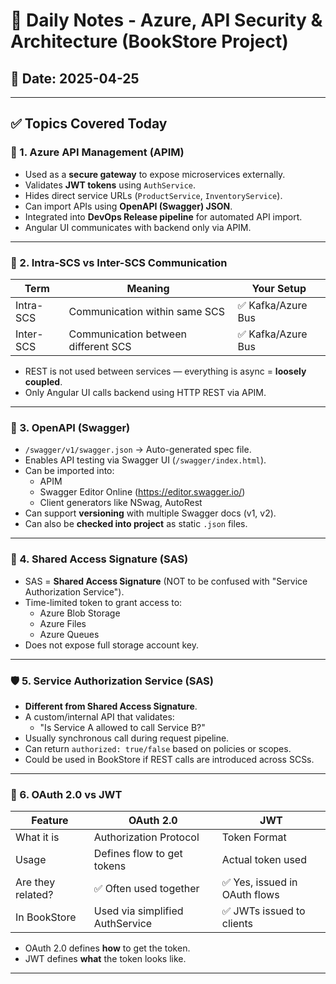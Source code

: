 
# 📝 Daily Notes - Azure, API Security & Architecture (BookStore Project)

## 📅 Date: 2025-04-25

---

## ✅ Topics Covered Today

### 🔐 1. Azure API Management (APIM)
- Used as a **secure gateway** to expose microservices externally.
- Validates **JWT tokens** using `AuthService`.
- Hides direct service URLs (`ProductService`, `InventoryService`).
- Can import APIs using **OpenAPI (Swagger) JSON**.
- Integrated into **DevOps Release pipeline** for automated API import.
- Angular UI communicates with backend only via APIM.

---

### 🔁 2. Intra-SCS vs Inter-SCS Communication

| Term         | Meaning                            | Your Setup        |
|--------------|-------------------------------------|-------------------|
| Intra-SCS    | Communication within same SCS       | ✅ Kafka/Azure Bus |
| Inter-SCS    | Communication between different SCS | ✅ Kafka/Azure Bus |

- REST is not used between services — everything is async = **loosely coupled**.
- Only Angular UI calls backend using HTTP REST via APIM.

---

### 🧾 3. OpenAPI (Swagger)

- `/swagger/v1/swagger.json` → Auto-generated spec file.
- Enables API testing via Swagger UI (`/swagger/index.html`).
- Can be imported into:
  - APIM
  - Swagger Editor Online (https://editor.swagger.io/)
  - Client generators like NSwag, AutoRest
- Can support **versioning** with multiple Swagger docs (v1, v2).
- Can also be **checked into project** as static `.json` files.

---

### 🔐 4. Shared Access Signature (SAS)

- SAS = **Shared Access Signature** (NOT to be confused with "Service Authorization Service").
- Time-limited token to grant access to:
  - Azure Blob Storage
  - Azure Files
  - Azure Queues
- Does not expose full storage account key.

---

### 🛡️ 5. Service Authorization Service (SAS)

- **Different from Shared Access Signature**.
- A custom/internal API that validates:
  - "Is Service A allowed to call Service B?"
- Usually synchronous call during request pipeline.
- Can return `authorized: true/false` based on policies or scopes.
- Could be used in BookStore if REST calls are introduced across SCSs.

---

### 🔄 6. OAuth 2.0 vs JWT

| Feature          | OAuth 2.0                      | JWT                           |
|------------------|--------------------------------|-------------------------------|
| What it is       | Authorization Protocol         | Token Format                  |
| Usage            | Defines flow to get tokens     | Actual token used             |
| Are they related?| ✅ Often used together         | ✅ Yes, issued in OAuth flows |
| In BookStore     | Used via simplified AuthService| ✅ JWTs issued to clients     |

- OAuth 2.0 defines **how** to get the token.
- JWT defines **what** the token looks like.

---

